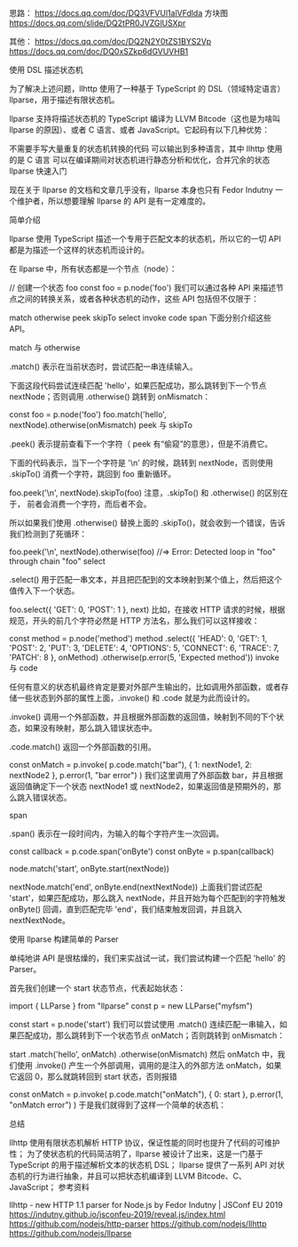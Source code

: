 思路： https://docs.qq.com/doc/DQ3VFVUl1alVFdlda
方块图 https://docs.qq.com/slide/DQ2tPR0JVZGlUSXpr

其他：
https://docs.qq.com/doc/DQ2N2Y0tZS1BYS2Vp
https://docs.qq.com/doc/DQ0xSZkp6dGVUVHB1


使用 DSL 描述状态机

为了解决上述问题，llhttp 使用了一种基于 TypeScript 的 DSL（领域特定语言） llparse，用于描述有限状态机。

llparse 支持将描述状态机的 TypeScript 编译为 LLVM Bitcode（这也是为啥叫 llparse 的原因）、或者 C 语言、或者 JavaScript。它起码有以下几种优势：

不需要手写大量重复的状态机转换的代码
可以输出到多种语言，其中 llhttp 使用的是 C 语言
可以在编译期间对状态机进行静态分析和优化，合并冗余的状态
llparse 快速入门

现在关于 llparse 的文档和文章几乎没有，llparse 本身也只有 Fedor Indutny 一个维护者，所以想要理解 llparse 的 API 是有一定难度的。

简单介绍

llparse 使用 TypeScript 描述一个专用于匹配文本的状态机，所以它的一切 API 都是为描述一个这样的状态机而设计的。

在 llparse 中，所有状态都是一个节点（node）：

// 创建一个状态 foo
const foo = p.node('foo')
我们可以通过各种 API 来描述节点之间的转换关系，或者各种状态机的动作，这些 API 包括但不仅限于：

match
otherwise
peek
skipTo
select
invoke
code
span
下面分别介绍这些 API。

match 与 otherwise

.match() 表示在当前状态时，尝试匹配一串连续输入。

下面这段代码尝试连续匹配 'hello'，如果匹配成功，那么跳转到下一个节点 nextNode；否则调用 .otherwise() 跳转到 onMismatch：

const foo = p.node('foo')
foo.match('hello', nextNode).otherwise(onMismatch)
peek 与 skipTo

.peek() 表示提前查看下一个字符（ peek 有“偷窥”的意思），但是不消费它。

下面的代码表示，当下一个字符是 '\n' 的时候，跳转到 nextNode，否则使用 .skipTo() 消费一个字符，跳回到 foo 重新循环。

foo.peek('\n', nextNode).skipTo(foo)
注意，.skipTo() 和 .otherwise() 的区别在于， 前者会消费一个字符，而后者不会。

所以如果我们使用 .otherwise() 替换上面的 .skipTo()，就会收到一个错误，告诉我们检测到了死循环：

foo.peek('\n', nextNode).otherwise(foo)
//=> Error: Detected loop in "foo" through chain "foo"
select

.select() 用于匹配一串文本，并且把匹配到的文本映射到某个值上，然后把这个值传入下一个状态。

foo.select({
    'GET': 0,
    'POST': 1
}, next)
比如，在接收 HTTP 请求的时候，根据规范，开头的前几个字符必然是 HTTP 方法名，那么我们可以这样接收：

const method = p.node('method')
method
  .select({
    'HEAD': 0, 'GET': 1, 'POST': 2, 'PUT': 3,
    'DELETE': 4, 'OPTIONS': 5, 'CONNECT': 6,
    'TRACE': 7, 'PATCH': 8
  }, onMethod)
  .otherwise(p.error(5, 'Expected method'))
invoke 与 code

任何有意义的状态机最终肯定是要对外部产生输出的，比如调用外部函数，或者存储一些状态到外部的属性上面，.invoke() 和 .code 就是为此而设计的。

.invoke() 调用一个外部函数，并且根据外部函数的返回值，映射到不同的下个状态，如果没有映射，那么跳入错误状态中。

.code.match() 返回一个外部函数的引用。

const onMatch = p.invoke(
    p.code.match("bar"),
    {
        1: nextNode1,
        2: nextNode2
    },
    p.error(1, "bar error")
)
我们这里调用了外部函数 bar，并且根据返回值确定下一个状态 nextNode1 或 nextNode2，如果返回值是预期外的，那么跳入错误状态。

span

.span() 表示在一段时间内，为输入的每个字符产生一次回调。

const callback = p.code.span('onByte')
const onByte = p.span(callback)

node.match('start', onByte.start(nextNode))

nextNode.match('end', onByte.end(nextNextNode))
上面我们尝试匹配 'start'，如果匹配成功，那么跳入 nextNode，并且开始为每个匹配到的字符触发 onByte() 回调，直到匹配完毕 'end'，我们结束触发回调，并且跳入 nextNextNode。

使用 llparse 构建简单的 Parser

单纯地讲 API 是很枯燥的，我们来实战试一试，我们尝试构建一个匹配 'hello' 的 Parser。

首先我们创建一个 start 状态节点，代表起始状态：

import { LLParse } from "llparse"
const p = new LLParse("myfsm")

const start = p.node('start')
我们可以尝试使用 .match() 连续匹配一串输入，如果匹配成功，那么跳转到下一个状态节点 onMatch；否则跳转到 onMismatch：

start
    .match('hello', onMatch)
    .otherwise(onMismatch)
然后 onMatch 中，我们使用 .invoke() 产生一个外部调用，调用的是注入的外部方法 onMatch，如果它返回 0，那么就跳转回到 start 状态，否则报错

const onMatch = p.invoke(
    p.code.match("onMatch"),
    {
        0: start
    },
    p.error(1, "onMatch error")
)
于是我们就得到了这样一个简单的状态机：


总结

llhttp 使用有限状态机解析 HTTP 协议，保证性能的同时也提升了代码的可维护性；
为了使状态机的代码简洁明了，llparse 被设计了出来，这是一门基于 TypeScript 的用于描述解析文本的状态机 DSL；
llparse 提供了一系列 API 对状态机的行为进行抽象，并且可以把状态机编译到 LLVM Bitcode、C、JavaScript；
参考资料

llhttp - new HTTP 1.1 parser for Node.js by Fedor Indutny | JSConf EU 2019
https://indutny.github.io/jsconfeu-2019/reveal.js/index.html
https://github.com/nodejs/http-parser
https://github.com/nodejs/llhttp
https://github.com/nodejs/llparse